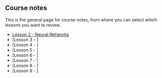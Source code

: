 ## Course notes

This is the general page for course notes, from where you can select which lessons you want to review.

- [Lesson 2 - Neural Networks](lesson_2.md)
- [Lesson 3 - ]
- [Lesson 4 - ]
- [Lesson 5 - ]
- [Lesson 6 - ]
- [Lesson 7 - ]
- [Lesson 8 - ]
- [Lesson 9 - ]